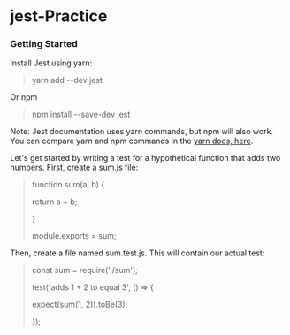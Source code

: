 # jest-Practice

### Getting Started
Install Jest using yarn:

> yarn add --dev jest

Or npm
> npm install --save-dev jest

Note: Jest documentation uses yarn commands, but npm will also work. You can compare yarn and npm commands in the [yarn docs, here](https://classic.yarnpkg.com/en/docs/migrating-from-npm#toc-cli-commands-comparison).

Let's get started by writing a test for a hypothetical function that adds two numbers. First, create a sum.js file:

> function sum(a, b) {
>
>  return a + b;
>  
> }
> 
> module.exports = sum;

Then, create a file named sum.test.js. This will contain our actual test:

> const sum = require('./sum');
>
> test('adds 1 + 2 to equal 3', () => {
> 
>  expect(sum(1, 2)).toBe(3);
>  
> });
